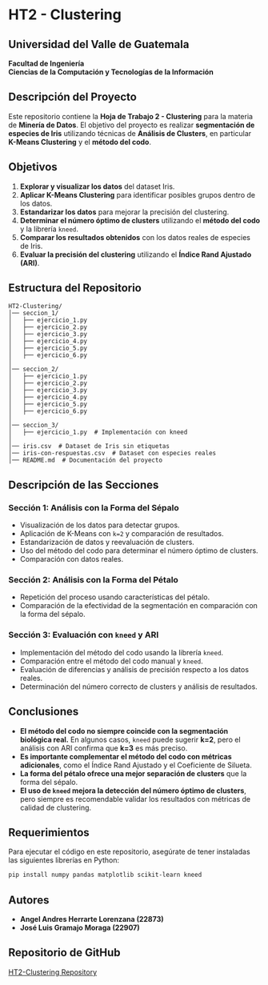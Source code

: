 # HT2 - Clustering

## Universidad del Valle de Guatemala  
**Facultad de Ingeniería**  
**Ciencias de la Computación y Tecnologías de la Información**  

## Descripción del Proyecto
Este repositorio contiene la **Hoja de Trabajo 2 - Clustering** para la materia de **Minería de Datos**. El objetivo del proyecto es realizar **segmentación de especies de Iris** utilizando técnicas de **Análisis de Clusters**, en particular **K-Means Clustering** y el **método del codo**.

## Objetivos
1. **Explorar y visualizar los datos** del dataset Iris.
2. **Aplicar K-Means Clustering** para identificar posibles grupos dentro de los datos.
3. **Estandarizar los datos** para mejorar la precisión del clustering.
4. **Determinar el número óptimo de clusters** utilizando el **método del codo** y la librería `kneed`.
5. **Comparar los resultados obtenidos** con los datos reales de especies de Iris.
6. **Evaluar la precisión del clustering** utilizando el **Índice Rand Ajustado (ARI)**.

## Estructura del Repositorio
```
HT2-Clustering/
│── seccion_1/
│   ├── ejercicio_1.py
│   ├── ejercicio_2.py
│   ├── ejercicio_3.py
│   ├── ejercicio_4.py
│   ├── ejercicio_5.py
│   ├── ejercicio_6.py
│
│── seccion_2/
│   ├── ejercicio_1.py
│   ├── ejercicio_2.py
│   ├── ejercicio_3.py
│   ├── ejercicio_4.py
│   ├── ejercicio_5.py
│   ├── ejercicio_6.py
│
│── seccion_3/
│   ├── ejercicio_1.py  # Implementación con kneed
│
│── iris.csv  # Dataset de Iris sin etiquetas
│── iris-con-respuestas.csv  # Dataset con especies reales
│── README.md  # Documentación del proyecto
```

## Descripción de las Secciones
### **Sección 1: Análisis con la Forma del Sépalo**
- Visualización de los datos para detectar grupos.
- Aplicación de K-Means con `k=2` y comparación de resultados.
- Estandarización de datos y reevaluación de clusters.
- Uso del método del codo para determinar el número óptimo de clusters.
- Comparación con datos reales.

### **Sección 2: Análisis con la Forma del Pétalo**
- Repetición del proceso usando características del pétalo.
- Comparación de la efectividad de la segmentación en comparación con la forma del sépalo.

### **Sección 3: Evaluación con `kneed` y ARI**
- Implementación del método del codo usando la librería `kneed`.
- Comparación entre el método del codo manual y `kneed`.
- Evaluación de diferencias y análisis de precisión respecto a los datos reales.
- Determinación del número correcto de clusters y análisis de resultados.

## Conclusiones
- **El método del codo no siempre coincide con la segmentación biológica real.** En algunos casos, `kneed` puede sugerir **k=2**, pero el análisis con ARI confirma que **k=3** es más preciso.
- **Es importante complementar el método del codo con métricas adicionales**, como el Índice Rand Ajustado y el Coeficiente de Silueta.
- **La forma del pétalo ofrece una mejor separación de clusters** que la forma del sépalo.
- **El uso de `kneed` mejora la detección del número óptimo de clusters**, pero siempre es recomendable validar los resultados con métricas de calidad de clustering.

## Requerimientos
Para ejecutar el código en este repositorio, asegúrate de tener instaladas las siguientes librerías en Python:
```bash
pip install numpy pandas matplotlib scikit-learn kneed
```

## Autores
- **Angel Andres Herrarte Lorenzana (22873)**
- **José Luis Gramajo Moraga (22907)**

## Repositorio de GitHub
[HT2-Clustering Repository](https://github.com/Abysswalkr/HT2-Clustering.git)

